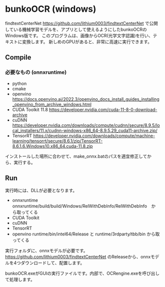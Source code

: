 # bunkoOCR (windows)
findtextCenterNet https://github.com/lithium0003/findtextCenterNet で公開している機械学習モデルを、アプリとして使えるようにしたbunkoOCRのWindows版です。 
このプログラムは、画像からOCR(光学文字認識)を行い、テキストに変換します。
新しめのGPUがあると、非常に高速に実行できます。 

## Compile
### 必要なもの (onnxruntime)
- python
- cmake
- openvino https://docs.openvino.ai/2022.3/openvino_docs_install_guides_installing_openvino_from_archive_windows.html
- CUDA Toolkit 11.8 https://developer.nvidia.com/cuda-11-8-0-download-archive
- cuDNN https://developer.nvidia.com/downloads/compute/cudnn/secure/8.9.5/local_installers/11.x/cudnn-windows-x86_64-8.9.5.29_cuda11-archive.zip/
- TensorRT https://developer.nvidia.com/downloads/compute/machine-learning/tensorrt/secure/8.6.1/zip/TensorRT-8.6.1.6.Windows10.x86_64.cuda-11.8.zip

インストールした場所に合わせて、make_onnx.batのパスを適宜修正してから、実行する。

## Run
実行時には、DLLが必要となります。
- onnxruntime onnxruntime/build/build/Windows/RelWithDebInfo/RelWithDebInfo　から取ってくる
- CUDA Toolkit
- cuDNN
- TensorRT
- openvino runtime/bin/intel64/Release と runtime/3rdparty/tbb/bin から取ってくる

実行フォルダに、onnxモデルが必要です。
https://github.com/lithium0003/findtextCenterNet のReleaseから、onnxモデルを4つダウンロードして、配置します。

bunkoOCR.exeがGUIの実行ファイルです。内部で、OCRengine.exeを呼び出して処理します。
